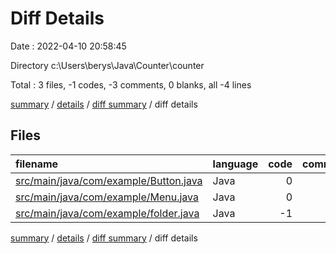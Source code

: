 # Diff Details

Date : 2022-04-10 20:58:45

Directory c:\Users\berys\Java\Counter\counter

Total : 3 files,  -1 codes, -3 comments, 0 blanks, all -4 lines

[summary](results.md) / [details](details.md) / [diff summary](diff.md) / diff details

## Files
| filename | language | code | comment | blank | total |
| :--- | :--- | ---: | ---: | ---: | ---: |
| [src/main/java/com/example/Button.java](/src/main/java/com/example/Button.java) | Java | 0 | -2 | 0 | -2 |
| [src/main/java/com/example/Menu.java](/src/main/java/com/example/Menu.java) | Java | 0 | -1 | 0 | -1 |
| [src/main/java/com/example/folder.java](/src/main/java/com/example/folder.java) | Java | -1 | 0 | 0 | -1 |

[summary](results.md) / [details](details.md) / [diff summary](diff.md) / diff details